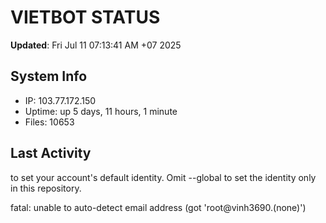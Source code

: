 # VIETBOT STATUS
**Updated**: Fri Jul 11 07:13:41 AM +07 2025

## System Info
- IP: 103.77.172.150
- Uptime: up 5 days, 11 hours, 1 minute
- Files: 10653

## Last Activity

to set your account's default identity.
Omit --global to set the identity only in this repository.

fatal: unable to auto-detect email address (got 'root@vinh3690.(none)')
